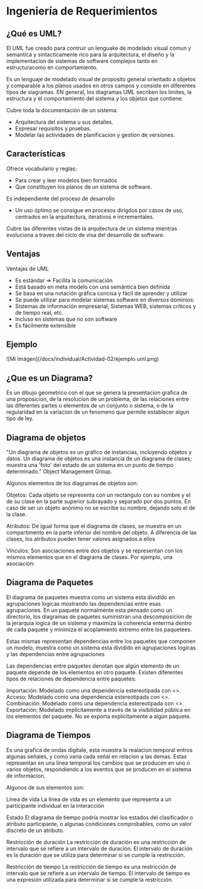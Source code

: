 # Ingeniería de Requerimientos
## ¿Qué es UML?
El UML fue creado para contruir un lenguake de modelado visual comun y semantica y sintacticamente rico para la arquitectura, el diseño y la implementacion de sistemas de software complejos tanto en estructuracomo en comportamiento. 

Es un lenguaje de modelado visual de proposito general orientado a objetos y comparable a los planos usados en otros campos y consiste en diferentes tipos de siagramas. EN general, los diagramas UML secriben los limites, la estructura y el comportamiento del sistema y los objetos que contiene.

Cubre toda la documentación de un sistema:
* Arquitectura del sistema u sus detalles.
* Expresar requisitos y pruebas.
* Modelar las actividades de planificacion y gestion de versiones.
## Características
Ofrece vocabulario y reglas:
* Para crear y leer modelos bien formados
* Que constituyen los planos de un sistema de software.

Es independiente del proceso de desarrollo
* Un uso óptimo se consigue en procesos dirigdos por casos de uso, centrados en la arquitectura, iterativos e incrementales.

Cubre las diferentes vistas de la arquitectura de un sistema mientras evoluciona a traves del ciclo de visa del desarrollo de software.

## Ventajas
Ventajas de UML
* Es estándar => Facilita la comunicación
* Está basado en meta modelo con una semántica bien definida
* Se basa en una notación gráfica concisa y fácil de aprender y utilizar
* Se puede utilizar para modelar sistemas software en diversos dominios:
* Sistemas de información empresarial, Sistemas WEB, sistemas críticos y de tiempo real, etc.
* Incluso en sistemas que no son software
* Es fácilmente extensible

## Ejemplo

![Mi Imágen](/docs/individual/Actividad-02/ejemplo uml.png) 

## ¿Que es un Diagrama?
Es un dibujo geometrico con el que se genera la presentacion grafica de una proposicion, de la resolucion de un problema, de las relaciones entre las diferentes partes o elementos de un conjunto o sistema, o de la regularidad en la variacion de un fenomeno que permite establecer algun tipo de ley.

## Diagrama de objetos
"Un diagrama de objetos es un gráfico de instancias, incluyendo objetos y datos. Un diagrama de objetos es una instancia de un diagrama de clases; muestra una 'foto' del estado de un sistema en un punto de tiempo determinado." 
                                                Object Management Group.

Algunos elementos de los diagramas de objetos son:

Objetos: Cada objeto se representa con un rectángulo con su nombre y el de su clase en la parte superior subrayado y separado por dos puntos. En caso de ser un objeto anónimo no se escribe su nombre, dejando solo el de la clase.

Atributos: De igual forma que el diagrama de clases, se muestra en un compartimento en la parte inferior del nombre del objeto. A diferencia de las clases, los atributos pueden tener valores asignados a ellos

Vínculos: Son asociaciones entre dos objetos y se representan con los mismos elementos que en el diagrama de clases. Por ejemplo, una asociación:

## Diagrama de Paquetes
El diagrama de paquetes muestra como un sistema esta dividido en agrupaciones logicas mostrando las dependencias entre esas agrupaciones. En un paquete normalmente esta pensado como un directorio, los diagramas de paquetes suministran una descomposicion de la jerarquia logica de un sistema y maximiza la coherencia enterrna dentro de cada paquete y minimiza el acoplamiento extremo entre los paquetees.

Estas mismas representan dependencias entre los paquetes que componen un modelo, muestra como un sistema esta dividido en agrupaciones logicas y las dependencias entre agrupaciones

Las dependencias entre paquetes denotan que algún elemento de un paquete depende de los elementos en otro paquete. Existen diferentes tipos de relaciones de dependencia entre paquetes:

Importación: Modelado como una dependencia estereotipada con <<import>>.
Acceso: Modelado como una dependencia estereotipada con <<access>>.
Combinación: Modelado como una dependencia estereotipada con <<merge>>.
Exportación: Modelado implícitamente a través de la visibilidad pública en los elementos del paquete. No se exporta explícitamente a algún paquete.

## Diagrama de Tiempos
Es una grafica de ondas digitale, esta muestra la realacion temporal entros algunas señales, y como varia cada señal en relacion a las demas. Estas representan en una linea temporal los cambios que se producen en uno o varios objetos, respondiendo a los eventos que se producen en el sistema de informacion.

Algunos de sus elementos son:

Línea de vida
La línea de vida es un elemento que representa a un participante individual en la interacción

Estado
El diagrama de tiempo podría mostrar los estados del clasificador o atributo participante, o algunas condiciones comprobables, como un valor discreto de un atributo.

Restricción de duración
La restricción de duración es una restricción de intervalo que se refiere a un intervalo de duración. El intervalo de duración es la duración que se utiliza para determinar si se cumple la restricción.

Restricción de tiempo
La restricción de tiempo es una restricción de intervalo que se refiere a un intervalo de tiempo. El intervalo de tiempo es una expresión  utilizada para determinar si se cumple la restricción.
